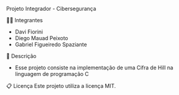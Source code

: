 Projeto Integrador - Cibersegurança

🧑‍🎓 Integrantes

- Davi Fiorini
- Diego Mauad Peixoto
- Gabriel Figueiredo Spaziante

📝 Descrição
- Esse projeto consiste na implementação de uma Cifra de Hill na linguagem de programação C

📋 Licença
Este projeto utiliza a licença MIT.
